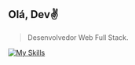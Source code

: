 ## Olá, Dev✌️
> Desenvolvedor Web Full Stack.

[![My Skills](https://skillicons.dev/icons?i=java,kotlin,gradle,maven,hibernate,postgresql,mongodb,spring,linux,grafana,gcp,angular,figma&theme=light)](https://skillicons.dev)


